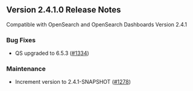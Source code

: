 ## Version 2.4.1.0 Release Notes

Compatible with OpenSearch and OpenSearch Dashboards Version 2.4.1

### Bug Fixes

- QS upgraded to 6.5.3 ([#1334](https://github.com/opensearch-project/dashboards-observability/pull/1334))

### Maintenance

- Increment version to 2.4.1-SNAPSHOT ([#1278](https://github.com/opensearch-project/dashboards-observability/pull/1278))
